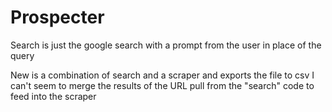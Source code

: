 # Prospecter

Search is just the google search with a prompt from the user in place of the query

New is a combination of search and a scraper and exports the file to csv
  I can't seem to merge the results of the URL pull from the "search" code to feed into the scraper
  
